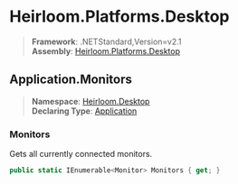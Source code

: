 # Heirloom.Platforms.Desktop

> **Framework**: .NETStandard,Version=v2.1  
> **Assembly**: [Heirloom.Platforms.Desktop][0]  

## Application.Monitors

> **Namespace**: [Heirloom.Desktop][0]  
> **Declaring Type**: [Application][1]  

### Monitors

Gets all currently connected monitors.

```cs
public static IEnumerable<Monitor> Monitors { get; }
```

[0]: ../../../Heirloom.Platforms.Desktop.md
[1]: ../Application.md
